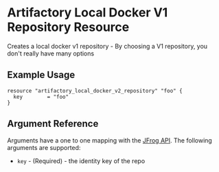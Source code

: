 # Artifactory Local Docker V1 Repository Resource
Creates a local docker v1 repository - By choosing a V1 repository, you don't really have many options 

## Example Usage

```hcl
resource "artifactory_local_docker_v2_repository" "foo" {
  key 	     = "foo"
}
```

## Argument Reference

Arguments have a one to one mapping with the [JFrog API](https://www.jfrog.com/confluence/display/RTF/Repository+Configuration+JSON). The following arguments are supported:

* `key` - (Required) - the identity key of the repo
